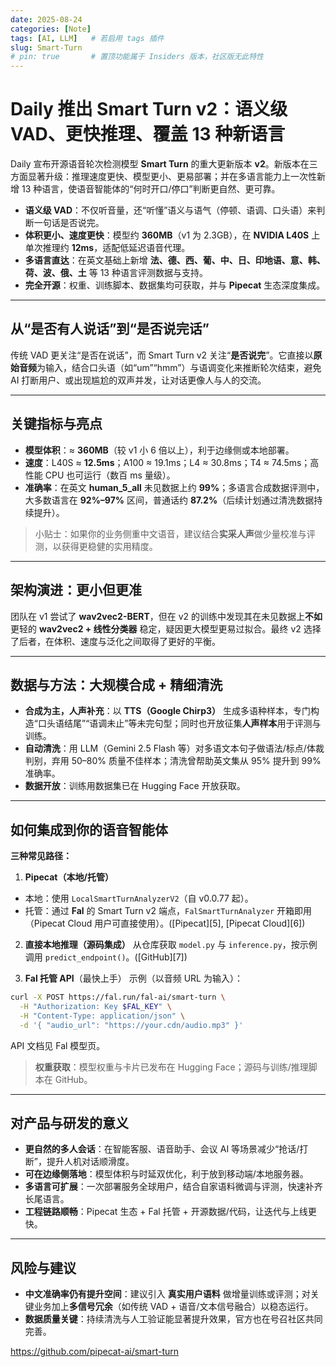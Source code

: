```yaml
---
date: 2025-08-24
categories: [Note]
tags: [AI, LLM]   # 若启用 tags 插件
slug: Smart-Turn
# pin: true       # 置顶功能属于 Insiders 版本，社区版无此特性
---
```


# Daily 推出 Smart Turn v2：语义级 VAD、更快推理、覆盖 13 种新语言

 Daily 宣布开源语音轮次检测模型 **Smart Turn** 的重大更新版本 **v2**。新版本在三方面显著升级：推理速度更快、模型更小、更易部署；并在多语言能力上一次性新增 13 种语言，使语音智能体的“何时开口/停口”判断更自然、更可靠。

<!-- more -->

* **语义级 VAD**：不仅听音量，还“听懂”语义与语气（停顿、语调、口头语）来判断一句话是否说完。
* **体积更小、速度更快**：模型约 **360MB**（v1 为 2.3GB），在 **NVIDIA L40S** 上单次推理约 **12ms**，适配低延迟语音代理。
* **多语言直达**：在英文基础上新增 **法、德、西、葡、中、日、印地语、意、韩、荷、波、俄、土** 等 13 种语言评测数据与支持。
* **完全开源**：权重、训练脚本、数据集均可获取，并与 **Pipecat** 生态深度集成。

---

## 从“是否有人说话”到“是否说完话”

传统 VAD 更关注“是否在说话”，而 Smart Turn v2 关注“**是否说完**”。它直接以**原始音频**为输入，结合口头语（如“um”“hmm”）与语调变化来推断轮次结束，避免 AI 打断用户、或出现尴尬的双声并发，让对话更像人与人的交流。

---

## 关键指标与亮点

* **模型体积**：≈ **360MB**（较 v1 小 6 倍以上），利于边缘侧或本地部署。
* **速度**：L40S ≈ **12.5ms**；A100 ≈ 19.1ms；L4 ≈ 30.8ms；T4 ≈ 74.5ms；高性能 CPU 也可运行（数百 ms 量级）。
* **准确率**：在英文 **human\_5\_all** 未见数据上约 **99%**；多语言合成数据评测中，大多数语言在 **92%–97%** 区间，普通话约 **87.2%**（后续计划通过清洗数据持续提升）。

> 小贴士：如果你的业务侧重中文语音，建议结合**实采人声**做少量校准与评测，以获得更稳健的实用精度。

---

## 架构演进：更小但更准

团队在 v1 尝试了 **wav2vec2-BERT**，但在 v2 的训练中发现其在未见数据上**不如**更轻的 **wav2vec2 + 线性分类器** 稳定，疑因更大模型更易过拟合。最终 v2 选择了后者，在体积、速度与泛化之间取得了更好的平衡。

---

## 数据与方法：大规模合成 + 精细清洗

* **合成为主，人声补充**：以 **TTS（Google Chirp3）** 生成多语种样本，专门构造“口头语结尾”“语调未止”等未完句型；同时也开放征集**人声样本**用于评测与训练。 
* **自动清洗**：用 LLM（Gemini 2.5 Flash 等）对多语文本句子做语法/标点/体裁判别，弃用 50–80% 质量不佳样本；清洗曾帮助英文集从 95% 提升到 99% 准确率。
* **数据开放**：训练用数据集已在 Hugging Face 开放获取。

---

## 如何集成到你的语音智能体

**三种常见路径：**

1. **Pipecat（本地/托管）**

* 本地：使用 `LocalSmartTurnAnalyzerV2`（自 v0.0.77 起）。
* 托管：通过 **Fal** 的 Smart Turn v2 端点，`FalSmartTurnAnalyzer` 开箱即用（Pipecat Cloud 用户可直接使用）。([Pipecat][5], [Pipecat Cloud][6])

2. **直接本地推理（源码集成）**
   从仓库获取 `model.py` 与 `inference.py`，按示例调用 `predict_endpoint()`。([GitHub][7])

3. **Fal 托管 API**（最快上手）
   示例（以音频 URL 为输入）：

```bash
curl -X POST https://fal.run/fal-ai/smart-turn \
  -H "Authorization: Key $FAL_KEY" \
  -H "Content-Type: application/json" \
  -d '{ "audio_url": "https://your.cdn/audio.mp3" }'
```

API 文档见 Fal 模型页。

> **权重获取**：模型权重与卡片已发布在 Hugging Face；源码与训练/推理脚本在 GitHub。

---

## 对产品与研发的意义

* **更自然的多人会话**：在智能客服、语音助手、会议 AI 等场景减少“抢话/打断”，提升人机对话顺滑度。
* **可在边缘侧落地**：模型体积与时延双优化，利于放到移动端/本地服务器。
* **多语言可扩展**：一次部署服务全球用户，结合自家语料微调与评测，快速补齐长尾语言。
* **工程链路顺畅**：Pipecat 生态 + Fal 托管 + 开源数据/代码，让迭代与上线更快。

---

## 风险与建议

* **中文准确率仍有提升空间**：建议引入 **真实用户语料** 做增量训练或评测；对关键业务加上**多信号冗余**（如传统 VAD + 语音/文本信号融合）以稳态运行。
* **数据质量关键**：持续清洗与人工验证能显著提升效果，官方也在号召社区共同完善。

https://github.com/pipecat-ai/smart-turn
